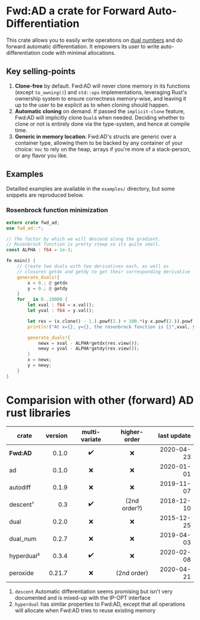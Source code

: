 Fwd:AD a crate for Forward Auto-Differentiation
===============================================

This crate allows you to easily write operations on [dual numbers](https://en.wikipedia.org/wiki/Dual_number) and do forward automatic differentiation. It empowers its user to write auto-differentiation code with minimal allocations.

## Key selling-points

 1. **Clone-free** by default. Fwd:AD will never clone memory in its functions (except `to_owning()`) and `std::ops` implementations, leveraging Rust's ownership system to ensure correctness memory-wise, and leaving it up to the user to be explicit as to when cloning should happen.
 2. **Automatic cloning** on demand. If passed the `implicit-clone` feature, Fwd:AD will implicitly clone `Dual`s when needed. Deciding whether to clone or not is entirely done via the type-system, and hence at compile time.
 3. **Generic in memory location**: Fwd:AD's structs are generic over a container type, allowing them to be backed by any container of your choice: `Vec` to rely on the heap, arrays if you're more of a stack-person, or any flavor you like.

## Examples

Detailled examples are available in the `examples/` directory, but some snippets are reproduced below.

### Rosenbrock function minimization

```rust
extern crate fwd_ad;
use fwd_ad::*;

// The factor by which we will descend along the gradient.
// Rosenbrock function is pretty steep so its quite small.
const ALPHA : f64 = 1e-3;

fn main() {
    // Create two duals with two derivatives each, as well as
    // closures getdx and getdy to get their corresponding derivative
    generate_duals!{
        x = 0.; @ getdx
        y = 0.; @ getdy
    }
    for _ in 0..10000 {
        let xval : f64 = x.val();
        let yval : f64 = y.val();

        let res = (x.clone() - 1.).powf(2.) + 100.*(y-x.powf(2.)).powf(2.);
        println!("At x={}, y={}, the rosenbrock function is {}",xval, yval, res.val());

        generate_duals!{
            newx = xval - ALPHA*getdx(res.view());
            newy = yval - ALPHA*getdy(res.view());
        }
        x = newx;
        y = newy;
    }
}
```


# Comparision with other (forward) AD rust libraries

| crate      | version | multi-variate | higher-order | last update |
|------------|--------:|:-------------:|:------------:|------------:|
| **Fwd:AD** |   0.1.0 |       ✔️       |      ❌       |  2020-04-23 |
| ad         |   0.1.0 |       ❌       |      ❌       |  2020-01-01 |
| autodiff   |   0.1.9 |       ❌       |      ❌       |  2019-11-07 |
| descent¹   |     0.3 |       ✔️       | (2nd order?) |  2018-12-10 |
| dual       |   0.2.0 |       ❌       |      ❌       |  2015-12-25 |
| dual_num   |   0.2.7 |       ❌       |      ❌       |  2019-04-03 |
| hyperdual² |   0.3.4 |       ✔️       |      ❌       |  2020-02-08 |
| peroxide   |  0.21.7 |       ❌       | (2nd order)  |  2020-04-21 |


1. `descent` Automatic differentiation seems promising but isn't very documented and is mixed-up with the IP-OPT interface
2. `hyperdual` has similar properties to Fwd:AD, except that all operations will allocate when Fwd:AD tries to reuse existing memory

 